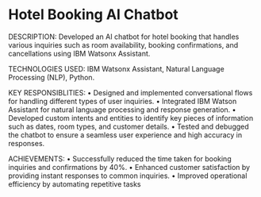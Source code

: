 # Hotel Booking AI Chatbot
DESCRIPTION:
Developed an AI chatbot for hotel booking that handles various inquiries such as room availability, booking confirmations, and cancellations using IBM Watsonx Assistant.

TECHNOLOGIES USED: 
IBM Watsonx Assistant, Natural Language Processing (NLP), Python.

KEY RESPONSIBLITIES:
•	Designed and implemented conversational flows for handling different types of user inquiries.
•	Integrated IBM Watson Assistant for natural language processing and response generation.
•	Developed custom intents and entities to identify key pieces of information such as dates, room types, and customer details.
•	Tested and debugged the chatbot to ensure a seamless user experience and high accuracy in responses.

ACHIEVEMENTS:
•	Successfully reduced the time taken for booking inquiries and confirmations by 40%.
•	Enhanced customer satisfaction by providing instant responses to common inquiries.
•	Improved operational efficiency by automating repetitive tasks
